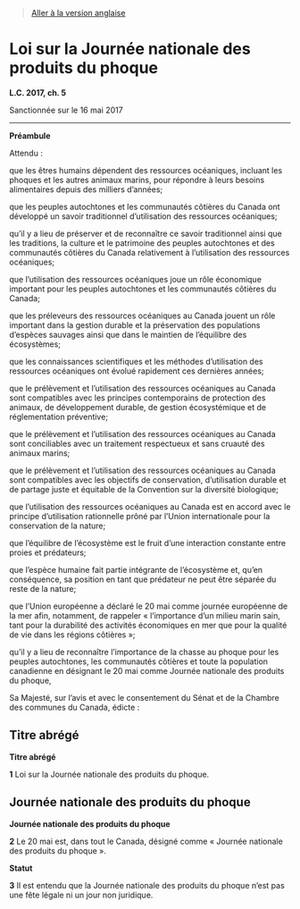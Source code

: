 > [Aller à la version anglaise](/en/Acts/Statutes%20of%20Canada/2017/c.%205.md)

# Loi sur la Journée nationale des produits du phoque

**L.C. 2017, ch. 5**


Sanctionnée sur le 16 mai 2017

----------




**Préambule**

Attendu :

que les êtres humains dépendent des ressources océaniques, incluant les phoques et les autres animaux marins, pour répondre à leurs besoins alimentaires depuis des milliers d’années;

que les peuples autochtones et les communautés côtières du Canada ont développé un savoir traditionnel d’utilisation des ressources océaniques;

qu’il y a lieu de préserver et de reconnaître ce savoir traditionnel ainsi que les traditions, la culture et le patrimoine des peuples autochtones et des communautés côtières du Canada relativement à l’utilisation des ressources océaniques;

que l’utilisation des ressources océaniques joue un rôle économique important pour les peuples autochtones et les communautés côtières du Canada;

que les préleveurs des ressources océaniques au Canada jouent un rôle important dans la gestion durable et la préservation des populations d’espèces sauvages ainsi que dans le maintien de l’équilibre des écosystèmes;

que les connaissances scientifiques et les méthodes d’utilisation des ressources océaniques ont évolué rapidement ces dernières années;

que le prélèvement et l’utilisation des ressources océaniques au Canada sont compatibles avec les principes contemporains de protection des animaux, de développement durable, de gestion écosystémique et de réglementation préventive;

que le prélèvement et l’utilisation des ressources océaniques au Canada sont conciliables avec un traitement respectueux et sans cruauté des animaux marins;

que le prélèvement et l’utilisation des ressources océaniques au Canada sont compatibles avec les objectifs de conservation, d’utilisation durable et de partage juste et équitable de la Convention sur la diversité biologique;

que l’utilisation des ressources océaniques au Canada est en accord avec le principe d’utilisation rationnelle prôné par l’Union internationale pour la conservation de la nature;

que l’équilibre de l’écosystème est le fruit d’une interaction constante entre proies et prédateurs;

que l’espèce humaine fait partie intégrante de l’écosystème et, qu’en conséquence, sa position en tant que prédateur ne peut être séparée du reste de la nature;

que l’Union européenne a déclaré le 20 mai comme journée européenne de la mer afin, notamment, de rappeler « l’importance d’un milieu marin sain, tant pour la durabilité des activités économiques en mer que pour la qualité de vie dans les régions côtières »;

qu’il y a lieu de reconnaître l’importance de la chasse au phoque pour les peuples autochtones, les communautés côtières et toute la population canadienne en désignant le 20 mai comme Journée nationale des produits du phoque,



Sa Majesté, sur l’avis et avec le consentement du Sénat et de la Chambre des communes du Canada, édicte :






## Titre abrégé



**Titre abrégé**

**1** Loi sur la Journée nationale des produits du phoque.




## Journée nationale des produits du phoque



**Journée nationale des produits du phoque**

**2** Le 20 mai est, dans tout le Canada, désigné comme « Journée nationale des produits du phoque ».




**Statut**

**3** Il est entendu que la Journée nationale des produits du phoque n’est pas une fête légale ni un jour non juridique.


